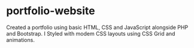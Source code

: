 # portfolio-website

Created a portfolio using basic HTML, CSS and JavaScript alongside PHP and Bootstrap. I Styled with modem CSS layouts using CSS Grid and animations.


